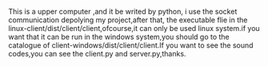 This is a upper computer ,and it be writed by python, i use the socket communication depolying my project,after that, the executable flie in the linux-client/dist/client/client,ofcourse,it can only be used linux system.if you want that it can be run in the windows system,you should go to 
the catalogue of client-windows/dist/client/client.If you want to see the sound codes,you can see the client.py and server.py,thanks.
